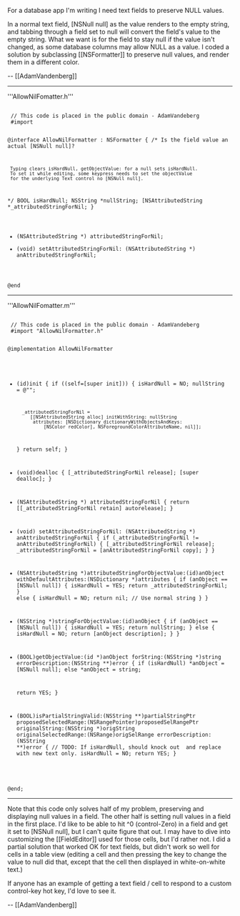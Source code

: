 For a database app I'm writing I need text fields to preserve NULL values.

In a normal text field, [NSNull null] as the value renders to the empty string, and tabbing through a field set to null will convert the field's value to the empty string. What we want is for the field to stay null if the value isn't changed, as some database columns may allow NULL as a value. I coded a solution by subclassing [[NSFormatter]] to preserve null values, and render them in a different color.

-- [[AdamVandenberg]]

----

'''AllowNilFomatter.h'''

<code>
 // This code is placed in the public domain - AdamVandeberg
 #import <Foundation/Foundation.h>
 
 @interface AllowNilFormatter : NSFormatter
 {
 /*
     Is the field value an actual [NSNull null]?
     
     Typing clears isHardNull, getObjectValue: for a null sets isHardNull.
     To set it while editing, some keypress needs to set the objectValue
     for the underlying Text control no [NSNull null].
 */
     BOOL isHardNull;
     NSString *nullString;
     [NSAttributedString *_attributedStringForNil;
 }
 
 - (NSAttributedString *) attributedStringForNil;
 - (void) setAttributedStringForNil: (NSAttributedString *) anAttributedStringForNil;
 
 @end
</code>

----

'''AllowNilFomatter.m'''

<code>
 // This code is placed in the public domain - AdamVandeberg
 #import "AllowNilFormatter.h"
 
 @implementation AllowNilFormatter
 - (id)init
 {
     if ((self=[super init]))
     {
         isHardNull = NO;
         nullString = @"<NULL>";
         
         _attributedStringForNil = 
            [[NSAttributedString alloc] initWithString: nullString
             attributes: [NSDictionary dictionaryWithObjectsAndKeys:
                 [NSColor redColor], NSForegroundColorAttributeName, nil]];
     }
     return self;
 }
 
 - (void)dealloc
 {
     [_attributedStringForNil release];
     [super dealloc];
 }
 
 - (NSAttributedString *) attributedStringForNil 
 { return [[_attributedStringForNil retain] autorelease]; }
 
 - (void) setAttributedStringForNil: 
    (NSAttributedString *) anAttributedStringForNil {
     if (_attributedStringForNil != anAttributedStringForNil) {
         [_attributedStringForNil release];
         _attributedStringForNil = [anAttributedStringForNil copy];
     }
 }
 
 
 - (NSAttributedString *)attributedStringForObjectValue:(id)anObject 
    withDefaultAttributes:(NSDictionary *)attributes
 {
     if (anObject == [NSNull null])
     {
         isHardNull = YES;
         return _attributedStringForNil;
     }
     else
     {
         isHardNull = NO;
         return nil;	// Use normal string
     }
 }
 
 - (NSString *)stringForObjectValue:(id)anObject
 {
     if (anObject == [NSNull null])
     {
         isHardNull = YES;
         return nullString;
     }
     else
     {
         isHardNull = NO;
         return [anObject description];
     }
 }
 
 - (BOOL)getObjectValue:(id *)anObject forString:(NSString *)string 
    errorDescription:(NSString **)error
 {
     if (isHardNull)
         *anObject = [NSNull null];
     else
         *anObject = string;
 
     return YES;
 }
 
 - (BOOL)isPartialStringValid:(NSString **)partialStringPtr 
    proposedSelectedRange:(NSRangePointer)proposedSelRangePtr 
    originalString:(NSString *)origString 
    originalSelectedRange:(NSRange)origSelRange 
    errorDescription:(NSString **)error
 {
     // TODO: If isHardNull, should knock out <NULL> and replace with new text only.
     isHardNull = NO;
     return YES;
 }
 
 @end;
</code>


----

Note that this code only solves half of my problem, preserving and displaying null values in a field. The other half is setting null values in a field in the first place. I'd like to be able to hit ^0 (control-Zero)  in a field and get it set to [NSNull null], but I can't quite figure that out. I may have to dive into customizing the [[FieldEditor]] used for those cells, but I'd rather not. I did a partial solution that worked OK for text fields, but didn't work so well for cells in a table view (editing a cell and then pressing the key to change the value to null did that, except that the cell then displayed in white-on-white text.)

If anyone has an example of getting a text field / cell to respond to a custom control-key hot key, I'd love to see it.

-- [[AdamVandenberg]]